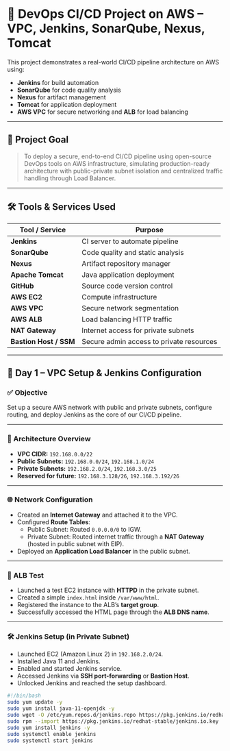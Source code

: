 # 🚀 DevOps CI/CD Project on AWS – VPC, Jenkins, SonarQube, Nexus, Tomcat

This project demonstrates a real-world CI/CD pipeline architecture on AWS using:
- **Jenkins** for build automation
- **SonarQube** for code quality analysis
- **Nexus** for artifact management
- **Tomcat** for application deployment
- **AWS VPC** for secure networking and **ALB** for load balancing

---

## 🧠 Project Goal

> To deploy a secure, end-to-end CI/CD pipeline using open-source DevOps tools on AWS infrastructure, simulating production-ready architecture with public-private subnet isolation and centralized traffic handling through Load Balancer.

---

## 🛠️ Tools & Services Used

| Tool / Service | Purpose                        |
|----------------|--------------------------------|
| **Jenkins**     | CI server to automate pipeline |
| **SonarQube**   | Code quality and static analysis |
| **Nexus**       | Artifact repository manager     |
| **Apache Tomcat** | Java application deployment     |
| **GitHub**      | Source code version control     |
| **AWS EC2**     | Compute infrastructure          |
| **AWS VPC**     | Secure network segmentation     |
| **AWS ALB**     | Load balancing HTTP traffic     |
| **NAT Gateway** | Internet access for private subnets |
| **Bastion Host / SSM** | Secure admin access to private resources |

---

## 📘 Day 1 – VPC Setup & Jenkins Configuration

### ✅ Objective
Set up a secure AWS network with public and private subnets, configure routing, and deploy Jenkins as the core of our CI/CD pipeline.

---

### 📌 Architecture Overview
- **VPC CIDR:** `192.168.0.0/22`
- **Public Subnets:** `192.168.0.0/24`, `192.168.1.0/24`
- **Private Subnets:** `192.168.2.0/24`, `192.168.3.0/25`
- **Reserved for future:** `192.168.3.128/26`, `192.168.3.192/26`

---

### 🌐 Network Configuration
- Created an **Internet Gateway** and attached it to the VPC.
- Configured **Route Tables**:
  - Public Subnet: Routed `0.0.0.0/0` to IGW.
  - Private Subnet: Routed internet traffic through a **NAT Gateway** (hosted in public subnet with EIP).
- Deployed an **Application Load Balancer** in the public subnet.

---

### 🧪 ALB Test
- Launched a test EC2 instance with **HTTPD** in the private subnet.
- Created a simple `index.html` inside `/var/www/html`.
- Registered the instance to the ALB’s **target group**.
- Successfully accessed the HTML page through the **ALB DNS name**.

---

### 🛠️ Jenkins Setup (in Private Subnet)
- Launched EC2 (Amazon Linux 2) in `192.168.2.0/24`.
- Installed Java 11 and Jenkins.
- Enabled and started Jenkins service.
- Accessed Jenkins via **SSH port-forwarding** or **Bastion Host**.
- Unlocked Jenkins and reached the setup dashboard.

```bash for jenkins setup
#!/bin/bash
sudo yum update -y
sudo yum install java-11-openjdk -y
sudo wget -O /etc/yum.repos.d/jenkins.repo https://pkg.jenkins.io/redhat-stable/jenkins.repo
sudo rpm --import https://pkg.jenkins.io/redhat-stable/jenkins.io.key
sudo yum install jenkins -y
sudo systemctl enable jenkins
sudo systemctl start jenkins
